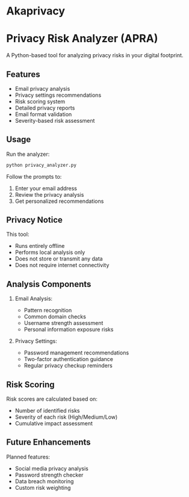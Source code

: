 # Akaprivacy
# Privacy Risk Analyzer (APRA)

A Python-based tool for analyzing privacy risks in your digital footprint.

## Features

- Email privacy analysis
- Privacy settings recommendations
- Risk scoring system
- Detailed privacy reports
- Email format validation
- Severity-based risk assessment

## Usage

Run the analyzer:

```bash
python privacy_analyzer.py
```

Follow the prompts to:
1. Enter your email address
2. Review the privacy analysis
3. Get personalized recommendations

## Privacy Notice

This tool:
- Runs entirely offline
- Performs local analysis only
- Does not store or transmit any data
- Does not require internet connectivity

## Analysis Components

1. Email Analysis:
   - Pattern recognition
   - Common domain checks
   - Username strength assessment
   - Personal information exposure risks

2. Privacy Settings:
   - Password management recommendations
   - Two-factor authentication guidance
   - Regular privacy checkup reminders

## Risk Scoring

Risk scores are calculated based on:
- Number of identified risks
- Severity of each risk (High/Medium/Low)
- Cumulative impact assessment

## Future Enhancements

Planned features:
- Social media privacy analysis
- Password strength checker
- Data breach monitoring
- Custom risk weighting

